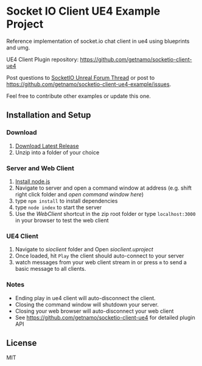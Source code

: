 # Socket IO Client UE4 Example Project
Reference implementation of socket.io chat client in ue4 using blueprints and umg.

UE4 Client Plugin repository: https://github.com/getnamo/socketio-client-ue4

Post questions to [SocketIO Unreal Forum Thread](https://forums.unrealengine.com/showthread.php?110680-Plugin-Socket-io-Client) or post to https://github.com/getnamo/socketio-client-ue4-example/issues.

Feel free to contribute other examples or update this one.

## Installation and Setup

### Download
1. [Download Latest Release](https://github.com/getnamo/socketio-client-ue4-example/releases)
2. Unzip into a folder of your choice

### Server and Web Client
1. [Install node.js](https://nodejs.org/dist/v8.2.1/node-v8.2.1-x64.msi)
2. Navigate to server and open a command window at address (e.g. shift right click folder and _open command window here_)
3. type ```npm install``` to install dependencies
4. type ```node index``` to start the server
5. Use the _WebClient_ shortcut in the zip root folder or type ```localhost:3000``` in your browser to test the web client

### UE4 Client
1. Navigate to _sioclient_ folder and Open _sioclient.uproject_
2. Once loaded, hit ```Play``` the client should auto-connect to your server
3. watch messages from your web client stream in or press ```m``` to send a basic message to all clients.

### Notes
* Ending play in ue4 client will auto-disconnect the client.
* Closing the command window will shutdown your server.
* Closing your web browser will auto-disconnect your web client
* See https://github.com/getnamo/socketio-client-ue4 for detailed plugin API

## License
MIT

